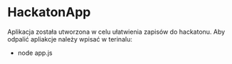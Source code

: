 # HackatonApp
 Aplikacja została utworzona w celu ułatwienia zapisów do hackatonu.
 Aby odpalić apliakcje należy wpisać w terinalu:
-  node app.js
